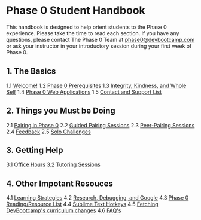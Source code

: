# Phase 0 Student Handbook


This handbook is designed to help orient students to the Phase 0 experience. Please take the time to read each section. If you have any questions, please contact The Phase 0 Team at [phase0@devbootcamp.com](mailto:phase0@devbootcamp.com) or ask your instructor in your introductory session during your first week of Phase 0.

## 1. The Basics

1.1 [Welcome!](overview.md)
1.2 [Phase 0 Prerequisites](phase-0-prerequisites.md)
1.3 [Integrity, Kindness, and Whole Self](three-agreements.md)
1.4 [Phase 0 Web Applications](p0-web-apps.md)
1.5 [Contact and Support List](contact-and-support-list.md)

## 2. Things you Must be Doing

2.1 [Pairing in Phase 0](pairing-in-phase-0.md)
2.2 [Guided Pairing Sessions](guided-pairing-sessions.md)
2.3 [Peer-Pairing Sessions](peer-pairing-sessions.md)
2.4 [Feedback](feedback.md)
2.5 [Solo Challenges](solo-challenges.md)

## 3. Getting Help

3.1 [Office Hours](office-hours.md)
3.2 [Tutoring Sessions](tutoring.md)

## 4. Other Impotant Resouces

4.1 [Learning Strategies](learning-strategies.md)
4.2 [Research, Debugging, and Google](research-debugging-and-google.md)
4.3 [Phase 0 Reading/Resource List](resources.md)
4.4 [Sublime Text Hotkeys](hotkeys.md)
4.5 [Fetching DevBootcamp's curriculum changes](fetching-changes.md)
4.6 [FAQ's](FAQ.md)
